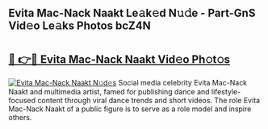## Evita Mac-Nack Naakt Le𝚊k𝚎d N𝚞𝚍e - Part-GnS Vid𝚎o Le𝚊ks Photos bcZ4N

# <h2><a href="http://fb3hbeo.evod.top/?m=Evita+Mac-Nack+Naakt">🔗 👉🔴 Evita Mac-Nack Naakt Vid𝚎o Ph𝚘t𝚘s</a></h2>

[![Evita Mac-Nack Naakt N𝚞d𝚎s](https://i.imgur.com/8V9OHl7.gif)](http://fb3hbeo.evod.top/?m=Evita+Mac-Nack+Naakt)
Social media celebrity Evita Mac-Nack Naakt and multimedia artist, famed for publishing dance and lifestyle-focused content through viral dance trends and short videos. The role Evita Mac-Nack Naakt of a public figure is to serve as a role model and inspire others. 
